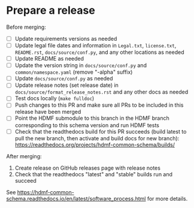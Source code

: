# Prepare a release

Before merging:
- [ ] Update requirements versions as needed
- [ ] Update legal file dates and information in `Legal.txt`, `license.txt`, `README.rst`, `docs/source/conf.py`,
  and any other locations as needed
- [ ] Update README as needed
- [ ] Update the version string in `docs/source/conf.py` and `common/namespace.yaml` (remove "-alpha" suffix)
- [ ] Update `docs/source/conf.py` as needed
- [ ] Update release notes (set release date) in `docs/source/format_release_notes.rst` and any other docs as needed
- [ ] Test docs locally (`make fulldoc`)
- [ ] Push changes to this PR and make sure all PRs to be included in this release have been merged
- [ ] Point the HDMF submodule to this branch in the HDMF branch corresponding to this schema version and run HDMF tests
- [ ] Check that the readthedocs build for this PR succeeds (build latest to pull the new branch, then activate and
  build docs for new branch): https://readthedocs.org/projects/hdmf-common-schema/builds/

After merging:
1. Create release on GitHub releases page with release notes
2. Check that the readthedocs "latest" and "stable" builds run and succeed

See https://hdmf-common-schema.readthedocs.io/en/latest/software_process.html for more details.
